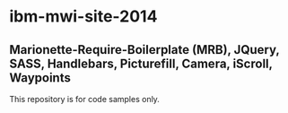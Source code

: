 ibm-mwi-site-2014
==================================

Marionette-Require-Boilerplate (MRB), JQuery, SASS, Handlebars, Picturefill, Camera, iScroll, Waypoints
--------------

This repository is for code samples only.